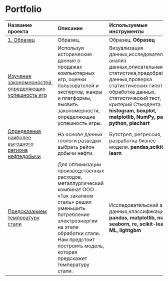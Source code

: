 # Portfolio
| Название проекта | Описание | Используемые инструменты | 
| :---------------------- | :---------------------- | :---------------------- |
| [1. Образец](choosing_the_location_for_the_well) | Образец. |Образец. **Образец**|
| [Изучение закономерностей, определяющих успешность игр](patterns_of_a_successful_game) | Используя исторические данные о продажах компьютерных игр, оценки пользователей и экспертов, жанры и платформы, выявить закономерности, определяющие успешность игры. |Визуализация данных,исследовательский анализ данных,описательная статистика,предобработка данных,проверка статистических гипотез, обработка данных, статистический тест, критерий Стьюдента. **histogram, boxplot, matplotlib, NumPy, pandas, python, piechart**|
| [Определение наиболее выгодного региона нефтедобычи](choosing_the_location_for_the_well) | На основе данных геологи разведки выбрать район добычи нефти. |Бутстреп, регрессия, разработка бизнес-модели. **pandas,scikit-learn**|
| [Предсказанием температуру стали](predicting_the_temperature_of_steel) | Для оптимизации производственных расходов, металлургический комбинат ООО «Так закаляем сталь» решил уменьшить потребление электроэнергии на этапе обработки стали. Нам предстоит построить модель, которая предскажет температуру стали.|Исследовательский анализ данных,классификация. **pandas, matplotlib, numpy, seaborn, re, scikit-learn, ML, lightgbm**|

